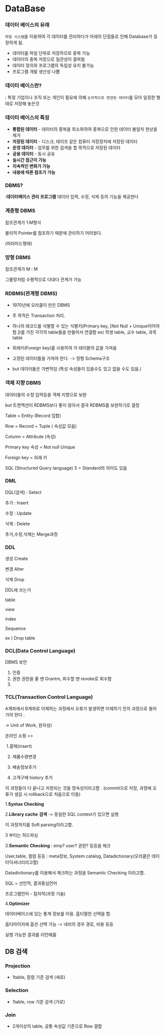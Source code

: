 # DataBase

### 데이터 베이스의 유래

`파일 시스템`을 이용하여 각 데이터를 관리하다가 아래의 단점들로 인해 Database가 등장하게 됨.

- 데이터를 파일 단위로 저장하므로 중복 가능
- 데이터의 중복 저장으로 일관성이 결여됨
- 데이터 정의와 프로그램의 독립성 유지 불가능
- 프로그램 개발 생산성 나쁨



### 데이터 베이스란?

: 특정 기업이나 조직 또는 개인이 필요에 의해 `논리적으로 연관된 데이터`를 모아 일정한 형태로 저장해 놓은것



### 데이터 베이스의 특징

- **통합된 데이터** - 데이터의 중복을 최소화하여 중복으로 인한 데이터 불일치 현상을 제거
- **저장된 데이터** - 디스크, 테이프 같은 컴퓨터 저장장치에 저장된 데이터
- **운영 데이터** - 업무를 위한 검색을 할 목적으로 저장된 데이터
- **공용 데이터** - 동시 공유
- **실시간 접근이 가능**
- **지속적인 변화가 가능**
- **내용에 따른 참조가 가능**



### DBMS?

:**데이터베이스 관리 프로그램**
데이터 입력, 수정, 삭제 등의 기능을 제공한다



### 계층형 DBMS

참조관계가 1:M형식

물리적 Pointer를 참조하기 때문에 관리하기 어려웠다.

(피라미드형태)



### 망형 DBMS

참조관계가 M : M

그물망처럼 수평적으로 다대다 관계가 가능



### RDBMS(관계형 DBMS)

- 1970년에 오라클이 만든 DBMS

- 주 목적은 Transaction 처리.

- 하나의 레코드를 식별할 수 있는 식별키(Primary key, [Not Null + Unique이어야함.])를 가진 각각의 table들을 만들어서 연결함 ex) 학생 table, 교수 table, 과목 table

- 외래키(Foreign key)를 사용하여 각 테이블의 값을 가져옴

  

- 고정된 데이터들을 가져야 한다. -> 정형 Schema구조

- but 데이터들은 가변적임 (특성 속성들이 있을수도 있고 없을 수도 있음.)



### 객체 지향 DBMS

데이터들의 수정 입력등을 객체 지향으로 보완

but 트랜잭션이 RDBMS보다 좋지 않아서 결국 RDBMS를 보완하기로 결정



Table = Entity (Record 집합)

Row = Record = Tuple ( 속성값 모음)

Column = Attribute (속성)

Primary key 속성 = Not null Unique

Foreign key =  외래 키

SQL (Structured Query language) S = Standard의 의미도 있음



### DML

DQL(검색) : Select

추가 : Insert

수정 : Update

삭제 : Delete



추가,수정,삭제는 Merge과정



### DDL

생성 Create

변경 Alter

삭제 Drop



DDL에 쓰는거

table

view

index

Sequence

ex ) Drop table



### DCL(Data Control Language)

DBMS 보안

1. 인증
2. 권한 권한을 줄 땐 Grantm, 회수할 땐 revoke로 회수함
3. 









### TCL(Transaction Control Language)

A계좌에서 B계좌로 이체하는 과정에서 오류가 발생하면 이체하기 전의 과정으로 돌아가야 한다 .

-> Unit of Work, 원자성)



온라인 쇼핑 => 

​	1.결제(insert)

2. 제품수량변경

3. 배송정보추가

4. 고객구매 history 추가

      

이 과정들이 다 끝나고 저장되는 것을 영속성이라고함 . (commit으로 저장, 과정에 오류가 생길 시 rollback으로 처음으로 이동)





1.**Syntax Checking**



2.**Library cache** **검색** -> 동일한 SQL context가 있으면 실행 

이 과정까지를 Soft parsing이라고함.

3 부터는 하드파싱



3.**Semantic Checking** : emp? user? 권한? 등등을 체크 

User,table, 컬럼 등등 : meta정보, System catalog, Datadictionary(오라클은 데이터딕셔너리라고함)

Datadictionary를 이용해서 체크하는 과정을 Semantic Checking 이라고함.



SQL = 선언적, 결과중심언어

프로그램언어 - 점차적(과정 기술)



4.**Optimizer**

데이터베이스에 있는 통계 정보를 이용. 옵티멀한 선택을 함.

옵티마이저에 옵션 선택 가능 -> 네비의 경우 경로, 비용 등등

실행 가능한 결과를 리턴해줌







## DB 검색

### Projection

- 1table, 칼럼 기준 검색 (세로)

### Selection

- 1table, row 기준 검색 (가로)

### Join

- 2개이상의 table, 공통 속성값 기준으로 Row 결합



#### 